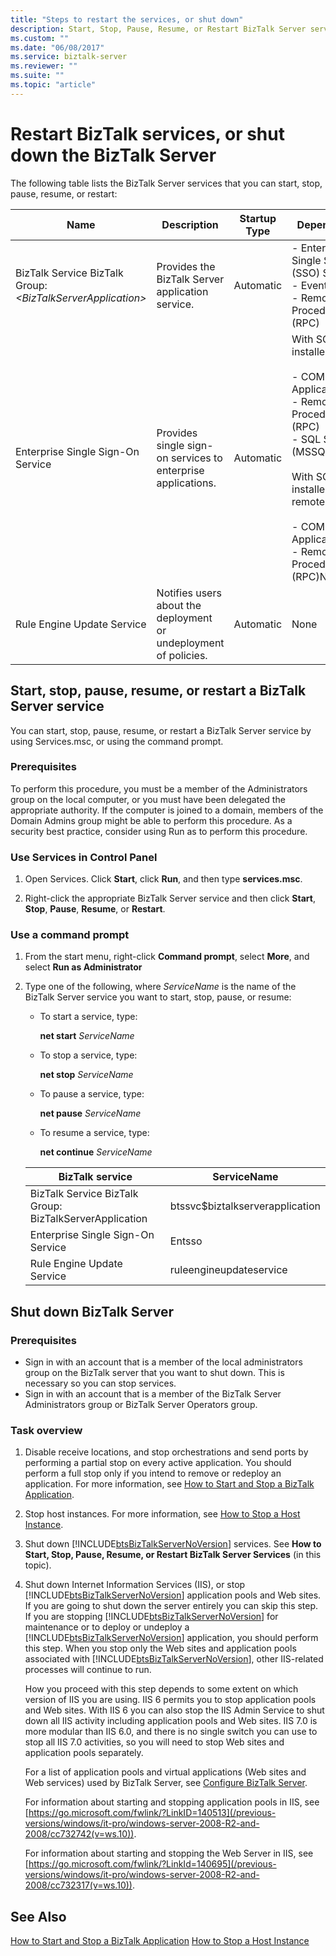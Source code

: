 ```yaml
---
title: "Steps to restart the services, or shut down"
description: Start, Stop, Pause, Resume, or Restart BizTalk Server services, or shut down the BizTalk Server computer
ms.custom: ""
ms.date: "06/08/2017"
ms.service: biztalk-server
ms.reviewer: ""
ms.suite: ""
ms.topic: "article"
---
```

# Restart BizTalk services, or shut down the BizTalk Server

The following table lists the BizTalk Server services that you can start, stop, pause, resume, or restart:

|Name|Description|Startup Type|Dependencies|
|----------|-----------------|------------------|------------------|
|BizTalk Service BizTalk Group: *\<BizTalkServerApplication\>*|Provides the BizTalk Server application service.|Automatic|-   Enterprise Single Sign-On (SSO) Service<br />-   Event Log<br />-   Remote Procedure Call (RPC)|
|Enterprise Single Sign-On Service|Provides single sign-on services to enterprise applications.|Automatic|With SQL Server installed locally:<br /><br /> -   COM+ System Application<br />-   Remote Procedure Call (RPC)<br />-   SQL Server (MSSQLSERVER)<br /><br /> With SQL Server installed remotely:<br /><br /> -   COM+ System Application<br />-   Remote Procedure Call (RPC)None|
|Rule Engine Update Service|Notifies users about the deployment or undeployment of policies.|Automatic|None|


## Start, stop, pause, resume, or restart a BizTalk Server service
 You can start, stop, pause, resume, or restart a BizTalk Server service by using Services.msc, or using the command prompt.

### Prerequisites
 To perform this procedure, you must be a member of the Administrators group on the local computer, or you must have been delegated the appropriate authority. If the computer is joined to a domain, members of the Domain Admins group might be able to perform this procedure. As a security best practice, consider using Run as to perform this procedure.

### Use Services in Control Panel

1.  Open Services. Click **Start**, click **Run**, and then type **services.msc**.

2.  Right-click the appropriate BizTalk Server service and then click **Start**, **Stop**, **Pause**, **Resume**, or **Restart**.

### Use a command prompt

1.  From the start menu, right-click **Command prompt**, select **More**, and select **Run as Administrator**

2.  Type one of the following, where *ServiceName* is the name of the BizTalk Server service you want to start, stop, pause, or resume:

    -   To start a service, type:

         **net start** *ServiceName*

    -   To stop a service, type:

         **net stop** *ServiceName*

    -   To pause a service, type:

         **net pause** *ServiceName*

    -   To resume a service, type:

         **net continue** *ServiceName*

    |BizTalk service|ServiceName|
    |---|---|
    |BizTalk Service BizTalk Group: BizTalkServerApplication|btssvc$biztalkserverapplication|
    |Enterprise Single Sign-On Service|Entsso|
    |Rule Engine Update Service|ruleengineupdateservice|

## Shut down BizTalk Server

### Prerequisites
-   Sign in with an account that is a member of the local administrators group on the BizTalk server that you want to shut down. This is necessary so you can stop services.
-   Sign in with an account that is a member of the BizTalk Server Administrators group or BizTalk Server Operators group.

### Task overview
1. Disable receive locations, and stop orchestrations and send ports by performing a partial stop on every active application. You should perform a full stop only if you intend to remove or redeploy an application. For more information, see [How to Start and Stop a BizTalk Application](../core/how-to-start-and-stop-a-biztalk-application.md).

2. Stop host instances. For more information, see [How to Stop a Host Instance](../core/how-to-stop-a-host-instance.md).

3. Shut down [!INCLUDE[btsBizTalkServerNoVersion](../includes/btsbiztalkservernoversion-md.md)] services. See **How to Start, Stop, Pause, Resume, or Restart BizTalk Server Services** (in this topic).

4. Shut down Internet Information Services (IIS), or stop [!INCLUDE[btsBizTalkServerNoVersion](../includes/btsbiztalkservernoversion-md.md)] application pools and Web sites. If you are going to shut down the server entirely you can skip this step. If you are stopping [!INCLUDE[btsBizTalkServerNoVersion](../includes/btsbiztalkservernoversion-md.md)] for maintenance or to deploy or undeploy a [!INCLUDE[btsBizTalkServerNoVersion](../includes/btsbiztalkservernoversion-md.md)] application, you should perform this step. When you stop only the Web sites and application pools associated with [!INCLUDE[btsBizTalkServerNoVersion](../includes/btsbiztalkservernoversion-md.md)], other IIS-related processes will continue to run.

    How you proceed with this step depends to some extent on which version of IIS you are using. IIS 6 permits you to stop application pools and Web sites. With IIS 6 you can also stop the IIS Admin Service to shut down all IIS activity including application pools and Web sites. IIS 7.0 is more modular than IIS 6.0, and there is no single switch you can use to stop all IIS 7.0 activities, so you will need to stop Web sites and application pools separately.

    For a list of application pools and virtual applications (Web sites and Web services) used by BizTalk Server, see [Configure BizTalk Server](../install-and-config-guides/configure-biztalk-server.md).

   For information about starting and stopping application pools in IIS, see [https://go.microsoft.com/fwlink/?LinkID=140513](/previous-versions/windows/it-pro/windows-server-2008-R2-and-2008/cc732742(v=ws.10)).

   For information about starting and stopping the Web Server in IIS, see [https://go.microsoft.com/fwlink/?LinkId=140695](/previous-versions/windows/it-pro/windows-server-2008-R2-and-2008/cc732317(v=ws.10)).

## See Also
 [How to Start and Stop a BizTalk Application](../core/how-to-start-and-stop-a-biztalk-application.md)
 [How to Stop a Host Instance](../core/how-to-stop-a-host-instance.md)
